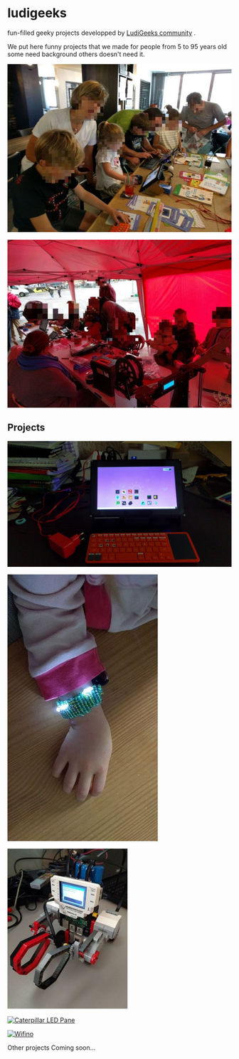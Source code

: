 # ludigeeks
fun-filled geeky projects developped by [LudiGeeks community](http://meetup.com/ludigeeks) .


We put here funny projects that we made for people from 5 to 95 years old some need background others doesn't need it.


[![LudiGeeks](home.jpeg)](http://meetup.com/ludigeeks)

[![LudiGeeks THSF 2018](home2.jpeg)](https://www.thsf.net/workshops.html)

## Projects

[![Tablet DIY](tablet/full.jpg)](tablet/)

[![Bracelet LED](bracelet/bracelet.jpeg)](bracelet/)

[![PiRobot Lego](pirobot/pirobot.jpeg)](pirobot/)

[![Caterpillar LED Pane](catpane/catpane.jpg)](catpane/)

[![Wifino](wifino/wifino.jpg)](wifino/)

Other projects Coming soon...



